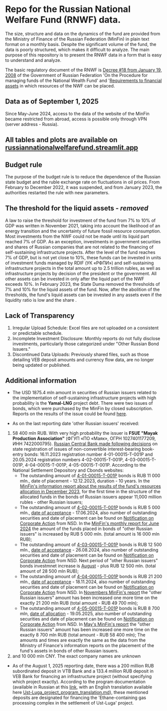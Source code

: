 # Repo for the Russian National Welfare Fund (RNWF) data. 

The size, structure and data on the dynamics of the fund are provided from the Ministry of Finance of the Russian Federation (MinFin) in plain text format on a monthly basis. Despite the significant volume of the fund, the data is poorly structured, which makes it difficult to analyze. The main purpose of this repository is to present the RNWF data in a form that is easy to understand and analyze.

The basic regulatory document of the RNWF is [Decree #18 from January 19, 2008](https://www.consultant.ru/document/cons_doc_LAW_74298/92d969e26a4326c5d02fa79b8f9cf4994ee5633b/) of the Government of Russian Federation 'On the Procedure for managing funds of the National Wealth Fund' and '[Requirements to financial assets](https://www.consultant.ru/document/cons_doc_LAW_74298/7bc757f5e7b23b669abc3e59d4b3a56e9a7307ba/) in which resources of the NWF can be placed.

## Data as of September 1, 2025
Since May-June 2024, access to the data of the website of the MinFin became restricted from abroad, access is possible only through VPN (server address - Russia).

## All tables and plots are available on [russiannationalwelfarefund.streamlit.app](https://russiannationalwelfarefund.streamlit.app/)

## Budget rule
The purpose of the budget rule is to reduce the dependence of the Russian state budget and the ruble exchange rate on fluctuations in oil prices. From February to December 2022, it was suspended, and from January 2023, the authorities restarted the rule with new parameters.

## The threshold for the liquid assets - *removed*
A law to raise the threshold for investment of the fund from 7% to 10% of GDP was written in November 2021, taking into account the likelihood of an energy transition and the uncertainty of future fossil resource consumption. Most investments from the NWF could not be made until its liquid part reached 7% of GDP. As an exception, investments in government securities and shares of Russian companies that are not related to the financing of self-sustaining infrastructure projects. After the level of the fund reaches 7% of GDP, but is not yet close to 10%, these funds can be invested in units of investment funds managed by RDIF (УК «РФПИ») and self-sustaining infrastructure projects in the total amount up to 2.5 trillion rubles, as well as infrastructure projects by decision of the president or the government. All other assets can be invested in only after the liquid part of the NWF exceeds 10%. 
In February 2023, the State Duma removed the thresholds of 7% and 10% for the liquid assets of the fund. Now, after the abolition of the thresholds, the fund's liquid assets can be invested in any assets even if the liquidity ratio is low and the share . 

## Lack of Transparency
1. Irregular Upload Schedule: Excel files are not uploaded on a consistent or predictable schedule.
2. Incomplete Investment Disclosure: Monthly reports do not fully disclose investments, particularly those categorized under "Other Russian Bond Issuers."
3. Discontinued Data Uploads: Previously shared files, such as those detailing VEB deposit amounts and currency flow data, are no longer being updated or published.

## Additional information
- The USD 1875.4 mln amount in securities of Russian issuers related to the implementation of self-sustaining infrastructure projects with high probability is the **Yamal-LNG** project debt. There were two issues of bonds, which were purchased by the MinFin by closed subscription. Reports on the results of the issue could be found [here](https://disclosure.1prime.ru/portal/default.aspx?emId=7709602713). 

- As on the last reporting date 'other Russian issuers' received: 
1. 58 400 mln RUB. With very high probability the issuer is **FSUE "Mayak Production Association"** (ФГУП «ПО «Маяк», ОГРН 1027401177209, ИНН 7422000795). [Russian Central Bank made following decisions](https://www.cbr.ru/rbr/insideDKO/) on state registration of issues of non-convertible interest-bearing book-entry bonds: 16.11.2023 registration number 4-01-00015-T-001P and 20.05.2024 registration numbers 4-02-00015-T-001P, 4-03-00015-T-001P, 4-04-00015-T-001P, 4-05-00015-T-001P. According to the National Settlement Depository and Cbonds websites: 
    - The outstanding amount of [4-01-00015-T-001P](https://nsddata.ru/en/news/view/1068536) bonds is RUB 11 000 mln.,  date of placement - 12.12.2023, duration - 10 years. In the [MinFin's information report about the results of the fund's resources allocation in December 2023](data_monthly_info_messages/01.01.2024.docx), for the first time in the structure of the allocated funds in the bonds of Russian issuers appear 11,000 million rubles - other Russian issuers;
    - The outstanding amount of [4-02-00015-T-001P](https://cbonds.com/bonds/1669545/) bonds is RUB 5 000 mln., [date of acceptance](https://nsddata.ru/en/news/view/1141006) - 17.06.2024, also number of outstanding securities and date of placement can be found on [Notification on Corporate Action](https://nsddata.ru/en/news/view/1142006) from NSD. In the [MinFin's monthly report for June 2024](data_monthly_info_messages/01.07.2024.pdf) the amount of the funds placed in bonds of "other Russian issuers" is increased by RUB 5 000 mln. (total amount is 16 000 mln RUB);
    - The outstanding amount of [4-03-00015-T-001P](https://cbonds.com/bonds/1669547/) bonds is RUB 12 500 mln., [date of acceptance](https://nsddata.ru/en/news/view/1166812) - 26.08.2024, also number of outstanding securities and date of placement can be found on [Notification on Corporate Action](https://nsddata.ru/en/news/view/1167944) from NSD. Next period of "other Russian issuers" bonds investmnet increase is [August](data_monthly_info_messages/01.09.24.pdf) - plus RUB 12 500 mln. (total amount of 28 500 mln RUB);
    - The outstanding amount of [4-04-00015-T-001P](https://cbonds.com/bonds/1669549/) bonds is RUB 21 200 mln., [date of acceptance](https://nsddata.ru/en/news/view/1195402) - 18.11.2024, also number of outstanding securities and date of placement can be found on [Notification on Corporate Action](https://nsddata.ru/en/news/view/1196595) from NSD. In [Novembers MinFin's report](data_monthly_info_messages/01.12.2024.docx) the "other Russian issuers" amount has been increased one more time on the exactly 21 200 mln RUB (total amount - RUB 49 700 mln);
    - The outstanding amount of [4-05-00015-T-001P](https://cbonds.com/bonds/1669551/) bonds is RUB 8 700 mln,  [date of allocation](https://www.isin.ru/en/ru_isin/news_c/index.php?id22=670142) - 19.05.2025, also number of outstanding securities and date of placement can be found on [Notification on Corporate Action](https://nsddata.ru/ru/news/view/1260373) from NSD. In [May's MinFin's report](data_monthly_info_messages/01.06.2025.docx) the "other Russian issuers" amount has been increased one more time on the exactly 8 700 mln RUB (total amount - RUB 58 400 mln);
The amounts and times are exactly the same as the data from the Ministry of Finance's information reports on the placement of the fund's assets in bonds of other Russian issuers.
2. and 10 000 mln CNY. The exact company names are unknown 

- As of the August 1, 2025 reporting date, there was a 200 million RUB subordinated deposit in VTB Bank and a 133.4 million RUB deposit in VEB Bank for financing an infrastructure project (without specifying which project exactly). According to the program documentation (available in Russian at this [link](https://docs.cntd.ru/document/1313459592#6540IN), with an English translation available here [Ust-Luga_project_program_translation.md](translations/Ust-Luga_projest_program_translation.md)), these mentioned deposits are designated for financing the 'Ethane-containing gas processing complex in the settlement of Ust-Luga' project.
